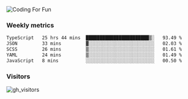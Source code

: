 ![Coding For Fun](https://glitch-art.vercel.app/api/simple?word=<Rise%20/>)

### Weekly metrics

<!--START_SECTION:waka-->

```txt
TypeScript   25 hrs 44 mins  ███████████████████████▒░   93.49 %
JSON         33 mins         ▓░░░░░░░░░░░░░░░░░░░░░░░░   02.03 %
SCSS         26 mins         ▒░░░░░░░░░░░░░░░░░░░░░░░░   01.61 %
YAML         24 mins         ▒░░░░░░░░░░░░░░░░░░░░░░░░   01.49 %
JavaScript   8 mins          ░░░░░░░░░░░░░░░░░░░░░░░░░   00.50 %
```

<!--END_SECTION:waka-->


### Visitors
![gh_visitors](https://profile-counter.glitch.me/okyiww/count.svg)